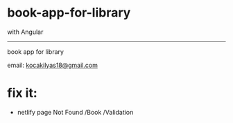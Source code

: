 # book-app-for-library

with Angular

<hr/>
book app for library

email: kocakilyas18@gmail.com
# fix it:
* netlify page Not Found /Book /Validation


